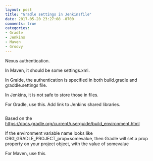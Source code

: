 ```yaml
---
layout: post
title: "Gradle settings in Jenkinsfile"
date: 2017-05-20 23:27:08 -0700
comments: true
categories: 
- Gradle
- Jenkins
- Maven
- Groovy
---
```


Nexus authentication.

In Maven, it should be some settings.xml.

In Gralde, the authentication is specified in both build.gradle and graddle.settings file.

In Jenkins, it is not safe to store those in files.

For Gradle, use this. Add link to Jenkins shared libraries.

``` groovy Nexus authentication for Gradle in Jenkinsfile.

```

Based on the https://docs.gradle.org/current/userguide/build_environment.html

If the environment variable name looks like ORG_GRADLE_PROJECT_prop=somevalue, then Gradle will set a prop property on your project object, with the value of somevalue

For Maven, use this.

``` groovy Nexus authentication for Maven in Jenkinsfile.

```
